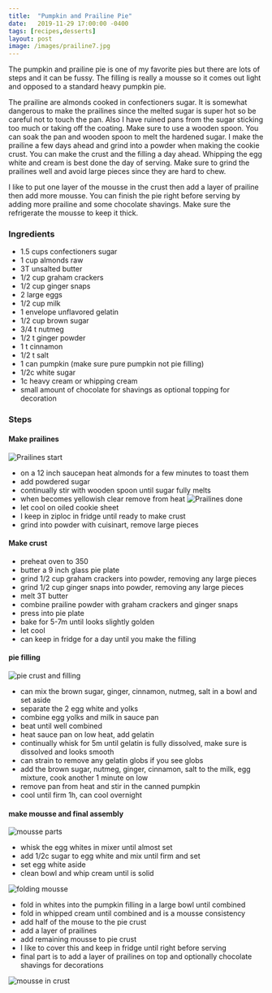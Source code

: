 ```yaml
---
title:  "Pumpkin and Prailine Pie"
date:   2019-11-29 17:00:00 -0400
tags: [recipes,desserts]
layout: post
image: /images/prailine7.jpg
---
```

The pumpkin and prailine pie is one of my favorite pies but there are lots of steps and it can be fussy.  The filling is really a mousse so it comes out light and opposed to a standard heavy pumpkin pie.

The prailine are almonds cooked in confectioners sugar.  It is somewhat dangerous to make the prailines since the melted sugar is super hot so be careful not to touch the pan.  Also I have ruined pans from the sugar sticking too much or taking off the coating.  Make sure to use a wooden spoon.  You can soak the pan and wooden spoon to melt the hardened sugar.  I make the prailine a few days ahead and grind into a powder when making the cookie crust.  You can make the crust and the filling a day ahead.  Whipping the egg white and cream is best done the day of serving.  Make sure to grind the prailines well and avoid large pieces since they are hard to chew.

I like to put one layer of the mousse in the crust then add a layer of prailine then add more mousse.  You can finish the pie right before serving by adding more prailine and some chocolate shavings.  Make sure the refrigerate the mousse to keep it thick.

### Ingredients
- 1.5 cups confectioners sugar
- 1 cup almonds raw
- 3T unsalted butter
- 1/2 cup graham crackers
- 1/2 cup ginger snaps
- 2 large eggs
- 1/2 cup milk
- 1 envelope unflavored gelatin
- 1/2 cup brown sugar
- 3/4 t nutmeg
- 1/2 t ginger powder
- 1 t cinnamon
- 1/2 t salt
- 1 can pumpkin (make sure pure pumpkin not pie filling)
- 1/2c white sugar
- 1c heavy cream or whipping cream
- small amount of chocolate for shavings as optional topping for decoration

### Steps
#### Make prailines
![Prailines start](/images/prailine1.jpg)
- on a 12 inch saucepan heat almonds for a few minutes to toast them
- add powdered sugar
- continually stir with wooden spoon until sugar fully melts
- when becomes yellowish clear remove from heat
![Prailines done](/images/prailine2.jpg)
- let cool on oiled cookie sheet
- I keep in ziploc in fridge until ready to make crust
- grind into powder with cuisinart, remove large pieces

#### Make crust
- preheat oven to 350
- butter a 9 inch glass pie plate
- grind 1/2 cup graham crackers into powder, removing any large pieces
- grind 1/2 cup ginger snaps into powder, removing any large pieces
- melt 3T butter
- combine prailine powder with graham crackers and ginger snaps
- press into pie plate
- bake for 5-7m until looks slightly golden
- let cool
- can keep in fridge for a day until you make the filling

#### pie filling
![pie crust and filling](/images/prailine3.jpg)
- can mix the brown sugar, ginger, cinnamon, nutmeg, salt in a bowl and set aside
- separate the 2 egg white and yolks
- combine egg yolks and milk in sauce pan
- beat until well combined
- heat sauce pan on low heat, add gelatin
- continually whisk for 5m until gelatin is fully dissolved, make sure is dissolved and looks smooth
- can strain to remove any gelatin globs if you see globs
- add the brown sugar, nutmeg, ginger, cinnamon, salt to the milk, egg mixture, cook another 1 minute on low
- remove pan from heat and stir in the canned pumpkin
- cool until firm 1h, can cool overnight

#### make mousse and final assembly
![mousse parts](/images/prailine4.jpg)
- whisk the egg whites in mixer until almost set
- add 1/2c sugar to egg white and mix until firm and set
- set egg white aside
- clean bowl and whip cream until is solid

![folding mousse](/images/prailine5.jpg)
- fold in whites into the pumpkin filling in a large bowl until combined
- fold in whipped cream until combined and is a mousse consistency
- add half of the mouse to the pie crust
- add a layer of prailines
- add remaining mousse to pie crust
- I like to cover this and keep in fridge until right before serving
- final part is to add a layer of prailines on top and optionally chocolate shavings for decorations

![mousse in crust](/images/prailine6.jpg)
